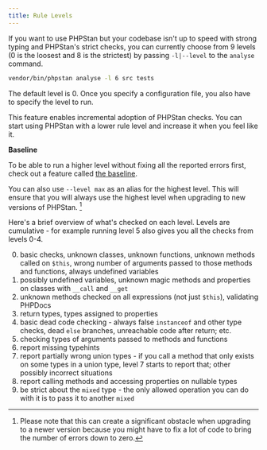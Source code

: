 ```yaml
---
title: Rule Levels
---
```


If you want to use PHPStan but your codebase isn't up to speed with strong typing and PHPStan's strict checks, you can currently choose from 9 levels (0 is the loosest and 8 is the strictest) by passing `-l|--level` to the `analyse` command.

```bash
vendor/bin/phpstan analyse -l 6 src tests
```

The default level is 0. Once you specify a configuration file, you also have to specify the level to run.

This feature enables incremental adoption of PHPStan checks. You can start using PHPStan with a lower rule level and increase it when you feel like it.

<div class="bg-blue-100 border-l-4 border-blue-500 text-blue-700 p-4 mb-4" role="alert">

**Baseline**

To be able to run a higher level without fixing all the reported errors first, check out a feature called [the baseline](/user-guide/baseline).
</div>

You can also use `--level max` as an alias for the highest level. This will ensure that you will always use the highest level when upgrading to new versions of PHPStan. [^levelmax]

[^levelmax]: Please note that this can create a significant obstacle when upgrading to a newer version because you might have to fix a lot of code to bring the number of errors down to zero.

Here's a brief overview of what's checked on each level. Levels are cumulative - for example running level 5 also gives you all the checks from levels 0-4.

0. basic checks, unknown classes, unknown functions, unknown methods called on `$this`, wrong number of arguments passed to those methods and functions, always undefined variables
1. possibly undefined variables, unknown magic methods and properties on classes with `__call` and `__get`
2. unknown methods checked on all expressions (not just `$this`), validating PHPDocs
3. return types, types assigned to properties
4. basic dead code checking - always false `instanceof` and other type checks, dead `else` branches, unreachable code after return; etc.
5. checking types of arguments passed to methods and functions
6. report missing typehints
7. report partially wrong union types - if you call a method that only exists on some types in a union type, level 7 starts to report that; other possibly incorrect situations
8. report calling methods and accessing properties on nullable types
9. be strict about the `mixed` type - the only allowed operation you can do with it is to pass it to another `mixed`
